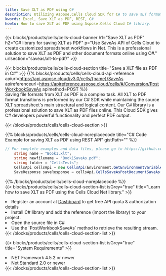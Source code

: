 ```yaml
---
title: Save XLT as PDF using C# 
description: Utilizing Aspose.Cells Cloud SDK for C# to save XLT format file as PDF format file. 
kwords: Excel, Save XLT as PDF, REST, C#
howto: How to save XLT as PDF using Aspose.Cells Cloud C# library.
---
```



{{< blocks/products/cells/cells-cloud-banner h1="Save XLT as PDF" h2="C# library for saving XLT as PDF" p="Use SaveAs API of Cells Cloud to create customized spreadsheet workflows in Net. This is a professional solution to save XLT as PDF and other document formats online using C#." urlsection="saveas/xlt-to-pdf/" >}}

{{< blocks/products/cells/cells-cloud-section  title="Save a XLT file as PDF in C#" >}}
{{% blocks/products/cells/cells-cloud-api-reference  apiurl=https://api.aspose.cloud/v3.0/cells/{name}/SaveAs  apireferenceurl=https://apireference.aspose.cloud/cells/#/Conversion/PostWorkbookSaveAs  apimethod=POST %}}
<br/>
Saving file formats from XLT as PDF is a complex task. All XLT to PDF format transitions is performed by our C# SDK while maintaining the source XLT spreadsheet's main structural and logical content. Our C# library is a professional solution to save XLT as PDF files online. This Cloud SDK gives C# developers powerful functionality and perfect PDF output.

{{< /blocks/products/cells/cells-cloud-section >}}

{{% blocks/products/cells/cells-cloud-noreplacecode title="C# Code Example for saving XLT as PDF using REST API" gistPath="" %}}
  
```cs
// For complete examples and data files, please go to https://github.com/aspose-cells-cloud/aspose-cells-cloud-dotnet/
    string name = "Book1.xlt";
    string newfilename = "Book1SaveAs.pdf";
    string folder = "CellsTests";
    CellsApi cellsApi = new CellsApi(Environment.GetEnvironmentVariable("ProductClientId"), Environment.GetEnvironmentVariable("ProductClientSecret"));
    SaveResponse saveResponse = cellsApi.CellsSaveAsPostDocumentSaveAs(name, null, newfilename, null,null,folder);
```
  
{{% /blocks/products/cells/cells-cloud-noreplacecode  %}}
<br/>
{{< blocks/products/cells/cells-cloud-section-list isGrey="true"  title="Learn how to save XLT as PDF using the Cells Cloud Net library." >}}
<li>Register an account at <a href="https://dashboard.aspose.cloud/">Dashboard</a> to get free API quota & authorization details</li>
<li>Install C# library and add the reference (import the library) to your project.</li>
<li>Open the source file in C#</li>
<li>Use the `PostWorkbookSaveAs` method to retrieve the resulting stream.</li>
{{< /blocks/products/cells/cells-cloud-section-list >}}

{{< blocks/products/cells/cells-cloud-section-list isGrey="true"  title="System Requirements" >}}
<li>NET Framework 4.5.2 or newer</li>
<li>Net Standard 2.0 or newer</li>
{{< /blocks/products/cells/cells-cloud-section-list >}}
